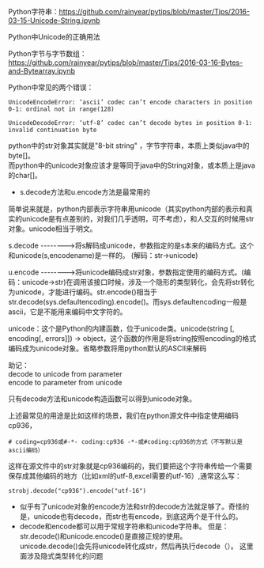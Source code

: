 Python字符串：https://github.com/rainyear/pytips/blob/master/Tips/2016-03-15-Unicode-String.ipynb

Python中Unicode的正确用法

Python字节与字节数组：https://github.com/rainyear/pytips/blob/master/Tips/2016-03-16-Bytes-and-Bytearray.ipynb

Python中常见的两个错误：

```
UnicodeEncodeError: ‘ascii’ codec can’t encode characters in position 0-1: ordinal not in range(128)

UnicodeDecodeError: ‘utf-8’ codec can’t decode bytes in position 0-1: invalid continuation byte
```

python中的str对象其实就是"8-bit string" ，字节字符串，本质上类似java中的byte[]。   
而python中的unicode对象应该才是等同于java中的String对象，或本质上是java的char[]。

- s.decode方法和u.encode方法是最常用的   

简单说来就是，python内部表示字符串用unicode（其实python内部的表示和真实的unicode是有点差别的，对我们几乎透明，可不考虑），和人交互的时候用str对象。unicode相当于明文。

s.decode -------->将s解码成unicode，参数指定的是s本来的编码方式。这个和unicode(s,encodename)是一样的。 (解码：str->unicode)  

u.encode -------->将unicode编码成str对象，参数指定使用的编码方式。(编码：unicode->str)在调用该接口时候，涉及一个隐形的类型转化，会先将str转化为unicode，才能进行编码。str.encode()相当于str.decode(sys.defaultencoding).encode()。而sys.defaultencoding一般是ascii，它是不能用来编码中文字符的。


unicode：这个是Python的内建函数，位于unicode类。unicode(string [, encoding[, errors]]) -> object，这个函数的作用是将string按照encoding的格式编码成为unicode对象。省略参数将用python默认的ASCII来解码


助记：  
decode to unicode from parameter   
encode to parameter from unicode 

只有decode方法和unicode构造函数可以得到unicode对象。

上述最常见的用途是比如这样的场景，我们在python源文件中指定使用编码cp936， 

```
# coding=cp936或#-*- coding:cp936 -*-或#coding:cp936的方式（不写默认是ascii编码） 
```

这样在源文件中的str对象就是cp936编码的，我们要把这个字符串传给一个需要保存成其他编码的地方（比如xml的utf-8,excel需要的utf-16）,通常这么写： 

```
strobj.decode("cp936").encode("utf-16") 
```

- 似乎有了unicode对象的encode方法和str的decode方法就足够了。奇怪的是，unicode也有decode，而str也有encode，到底这两个是干什么的。 
- decode和encode都可以用于常规字符串和unicode字符串。
但是：  
    str.decode()和unicode.encode()是直接正规的使用。  
    unicode.decode()会先将unicode转化成str，然后再执行decode（）。
这里面涉及隐式类型转化的问题